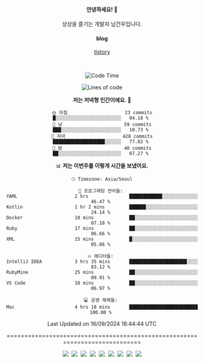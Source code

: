 <!--
  **curiousKidd/curiousKidd** is a ✨ _special_ ✨ repository because its `README.md` (this file) appears on your GitHub profile.

  Here are some ideas to get you started:

  - 🔭 I’m currently working on ...
  - 🌱 I’m currently learning ...
  - 👯 I’m looking to collaborate on ...
  - 🤔 I’m looking for help with ...
  - 💬 Ask me about ...
  - 📫 How to reach me: ...
  - 😄 Pronouns: ...
  - ⚡ Fun fact: ...
  -->
<div align="center">
 
  #### 안녕하세요! 👋
  상상을 즐기는 개발자 남건우입니다.
  <br />
  
  #### blog
  [tistory](https://curiouskidd.tistory.com/)
  
  <br />

<!--START_SECTION:waka-->
![Code Time](http://img.shields.io/badge/Code%20Time-176%20hrs%2041%20mins-blue)

![Lines of code](https://img.shields.io/badge/%EC%A0%80%EB%8A%94%20%EC%97%AC%ED%83%9C%EA%B9%8C%EC%A7%80%20-5.3%20million%20%EC%A4%84%EC%9D%98%20%EC%BD%94%EB%93%9C%EB%A5%BC%20%EC%9E%91%EC%84%B1%ED%96%88%EC%96%B4%EC%9A%94.-blue)

**저는 저녁형 인간이에요. 🦉** 

```text
🌞 아침                     23 commits          █░░░░░░░░░░░░░░░░░░░░░░░░   04.18 % 
🌆 낮　                     59 commits          ███░░░░░░░░░░░░░░░░░░░░░░   10.73 % 
🌃 저녁                     428 commits         ███████████████████░░░░░░   77.82 % 
🌙 밤　                     40 commits          ██░░░░░░░░░░░░░░░░░░░░░░░   07.27 % 
```


📊 **저는 이번주를 이렇게 시간을 보냈어요.** 

```text
🕑︎ Timezone: Asia/Seoul

💬 프로그래밍 언어들: 
YAML                     2 hrs               ████████████░░░░░░░░░░░░░   46.47 % 
Kotlin                   1 hr 2 mins         ██████░░░░░░░░░░░░░░░░░░░   24.14 % 
Docker                   18 mins             ██░░░░░░░░░░░░░░░░░░░░░░░   07.18 % 
Ruby                     17 mins             ██░░░░░░░░░░░░░░░░░░░░░░░   06.66 % 
XML                      15 mins             █░░░░░░░░░░░░░░░░░░░░░░░░   05.86 % 

🔥 에디터들: 
IntelliJ IDEA            3 hrs 35 mins       █████████████████████░░░░   83.12 % 
RubyMine                 25 mins             ██░░░░░░░░░░░░░░░░░░░░░░░   09.91 % 
VS Code                  18 mins             ██░░░░░░░░░░░░░░░░░░░░░░░   06.97 % 

💻 운영 체제들: 
Mac                      4 hrs 18 mins       █████████████████████████   100.00 % 
```


 Last Updated on 16/09/2024 18:44:44 UTC
<!--END_SECTION:waka-->

============================================================================
    
<!--   ### :sparkles: Tech Stack  -->
<div class="stack"> 
     <p> 
       <img src="https://img.shields.io/badge/Java-007396?style=flat-square&logo=Java&logoColor=white"/></a>&nbsp  
       <img src="https://img.shields.io/badge/Javascript-ffb13b?style=flat-square&logo=javascript&logoColor=white"/></a>&nbsp  
       <img src="https://img.shields.io/badge/SpringBoot-6DB33F?style=flat-square&logo=Spring&logoColor=white"/></a>&nbsp  
       <img src="https://img.shields.io/badge/Vue.js-4FC08D?style=flat&logo=vue-dot-js&logoColor=white"/></a>&nbsp 
       <img src="https://img.shields.io/badge/Gradle-6799FF?style=flat-square&logo=Gradle&logoColor=white"/></a>&nbsp  
       <img src="https://img.shields.io/badge/Oracle-DB3552?style=flat-square&logo=Oracle&logoColor=white"/></a>&nbsp  
       <img src="https://img.shields.io/badge/css-1572B6?style=flat-square&logo=css3&logoColor=white"/></a>&nbsp  
       <img src="https://img.shields.io/badge/html-d14836?style=flat-square&logo=html5&logoColor=white"/></a>&nbsp  
       <img src="https://img.shields.io/badge/Git-F05032?style=flat&logo=Git&logoColor=white"/></a> 
     </p> 
   </div>  
 
<!--   ![curiousKidd's github stats](https://github-readme-stats.vercel.app/api?username=curiousKidd&show_icons=true&theme=chartreuse-dark) -->
</div>

